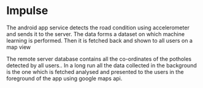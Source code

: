 # Impulse

The android app service detects the road condition using accelerometer 
and sends it to the server. The data forms a dataset on which machine learning is performed.
Then it is fetched back and shown to all users on a map view

The remote server database contains all the co-ordinates of the potholes detected by all users..
In a long run all the data collected in the background is the one which is fetched analysed and presented
to the users in the foreground of the app using google maps api.
